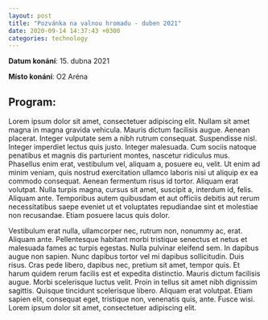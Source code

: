 ```yaml
---
layout: post
title: "Pozvánka na valnou hromadu - duben 2021"
date: 2020-09-14 14:37:43 +0300
categories: technology
---
```


**Datum konání**:  15. dubna 2021

**Místo konání**:  O2 Aréna

**Program:**
---
Lorem ipsum dolor sit amet, consectetuer adipiscing elit. Nullam sit amet magna in magna gravida vehicula. Mauris dictum facilisis augue. Aenean placerat. Integer vulputate sem a nibh rutrum consequat. Suspendisse nisl. Integer imperdiet lectus quis justo. Integer malesuada. Cum sociis natoque penatibus et magnis dis parturient montes, nascetur ridiculus mus. Phasellus enim erat, vestibulum vel, aliquam a, posuere eu, velit. Ut enim ad minim veniam, quis nostrud exercitation ullamco laboris nisi ut aliquip ex ea commodo consequat. Aenean fermentum risus id tortor. Aliquam erat volutpat. Nulla turpis magna, cursus sit amet, suscipit a, interdum id, felis. Aliquam ante. Temporibus autem quibusdam et aut officiis debitis aut rerum necessitatibus saepe eveniet ut et voluptates repudiandae sint et molestiae non recusandae. Etiam posuere lacus quis dolor.

Vestibulum erat nulla, ullamcorper nec, rutrum non, nonummy ac, erat. Aliquam ante. Pellentesque habitant morbi tristique senectus et netus et malesuada fames ac turpis egestas. Nulla pulvinar eleifend sem. In dapibus augue non sapien. Nunc dapibus tortor vel mi dapibus sollicitudin. Duis risus. Cras pede libero, dapibus nec, pretium sit amet, tempor quis. Et harum quidem rerum facilis est et expedita distinctio. Mauris dictum facilisis augue. Morbi scelerisque luctus velit. Proin in tellus sit amet nibh dignissim sagittis. Quisque tincidunt scelerisque libero. Aliquam erat volutpat. Etiam sapien elit, consequat eget, tristique non, venenatis quis, ante. Fusce wisi. Lorem ipsum dolor sit amet, consectetuer adipiscing elit.